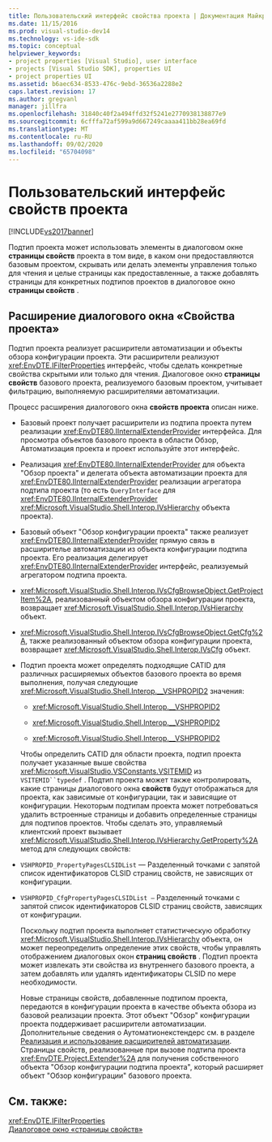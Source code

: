 ```yaml
---
title: Пользовательский интерфейс свойства проекта | Документация Майкрософт
ms.date: 11/15/2016
ms.prod: visual-studio-dev14
ms.technology: vs-ide-sdk
ms.topic: conceptual
helpviewer_keywords:
- project properties [Visual Studio], user interface
- projects [Visual Studio SDK], properties UI
- project properties UI
ms.assetid: b6aec634-8533-476c-9ebd-36536a2288e2
caps.latest.revision: 17
ms.author: gregvanl
manager: jillfra
ms.openlocfilehash: 31840c40f2a494ffd32f5241e2770938138877e9
ms.sourcegitcommit: 6cfffa72af599a9d667249caaaa411bb28ea69fd
ms.translationtype: MT
ms.contentlocale: ru-RU
ms.lasthandoff: 09/02/2020
ms.locfileid: "65704098"
---
```

# <a name="project-property-user-interface"></a>Пользовательский интерфейс свойств проекта
[!INCLUDE[vs2017banner](../../includes/vs2017banner.md)]

Подтип проекта может использовать элементы в диалоговом окне **страницы свойств** проекта в том виде, в каком они предоставляются базовым проектом, скрывать или делать элементы управления только для чтения и целые страницы как предоставленные, а также добавлять страницы для конкретных подтипов проектов в диалоговое окно **страницы свойств** .  
  
## <a name="extending-the-project-property-dialog-box"></a>Расширение диалогового окна «Свойства проекта»  
 Подтип проекта реализует расширители автоматизации и объекты обзора конфигурации проекта. Эти расширители реализуют <xref:EnvDTE.IFilterProperties> интерфейс, чтобы сделать конкретные свойства скрытыми или только для чтения. Диалоговое окно **страницы свойств** базового проекта, реализуемого базовым проектом, учитывает фильтрацию, выполняемую расширителями автоматизации.  
  
 Процесс расширения диалогового окна **свойств проекта** описан ниже.  
  
- Базовый проект получает расширители из подтипа проекта путем реализации <xref:EnvDTE80.IInternalExtenderProvider> интерфейса. Для просмотра объектов базового проекта в области Обзор, Автоматизация проекта и проект используйте этот интерфейс.  
  
- Реализация <xref:EnvDTE80.IInternalExtenderProvider> для объекта "Обзор проекта" и делегата объекта автоматизации проекта для <xref:EnvDTE80.IInternalExtenderProvider> реализации агрегатора подтипа проекта (то есть `QueryInterface` для <xref:EnvDTE80.IInternalExtenderProvider> <xref:Microsoft.VisualStudio.Shell.Interop.IVsHierarchy> объекта проекта).  
  
- Базовый объект "Обзор конфигурации проекта" также реализует <xref:EnvDTE80.IInternalExtenderProvider> прямую связь в расширителье автоматизации из объекта конфигурации подтипа проекта. Его реализация делегирует <xref:EnvDTE80.IInternalExtenderProvider> интерфейс, реализуемый агрегатором подтипа проекта.  
  
- <xref:Microsoft.VisualStudio.Shell.Interop.IVsCfgBrowseObject.GetProjectItem%2A>, реализованный объектом обзора конфигурации проекта, возвращает <xref:Microsoft.VisualStudio.Shell.Interop.IVsHierarchy> объект.  
  
- <xref:Microsoft.VisualStudio.Shell.Interop.IVsCfgBrowseObject.GetCfg%2A>, также реализованный объектом обзора конфигурации проекта, возвращает <xref:Microsoft.VisualStudio.Shell.Interop.IVsCfg> объект.  
  
- Подтип проекта может определять подходящие CATID для различных расширяемых объектов базового проекта во время выполнения, получая следующие <xref:Microsoft.VisualStudio.Shell.Interop.__VSHPROPID2> значения:  
  
  - <xref:Microsoft.VisualStudio.Shell.Interop.__VSHPROPID2>  
  
  - <xref:Microsoft.VisualStudio.Shell.Interop.__VSHPROPID2>  
  
  - <xref:Microsoft.VisualStudio.Shell.Interop.__VSHPROPID2>  
  
  Чтобы определить CATID для области проекта, подтип проекта получает указанные выше свойства <xref:Microsoft.VisualStudio.VSConstants.VSITEMID>  из `VSITEMID``typedef` . Подтип проекта может также контролировать, какие страницы диалогового окна **свойств** будут отображаться для проекта, как зависимые от конфигурации, так и зависящие от конфигурации. Некоторым подтипам проекта может потребоваться удалить встроенные страницы и добавить определенные страницы для подтипов проектов. Чтобы сделать это, управляемый клиентский проект вызывает <xref:Microsoft.VisualStudio.Shell.Interop.IVsHierarchy.GetProperty%2A> метод для следующих свойств:  
  
- `VSHPROPID_PropertyPagesCLSIDList` — Разделенный точками с запятой список идентификаторов CLSID страниц свойств, не зависящих от конфигурации.  
  
- `VSHPROPID_CfgPropertyPagesCLSIDList —` Разделенный точками с запятой список идентификаторов CLSID страниц свойств, зависящих от конфигурации.  
  
  Поскольку подтип проекта выполняет статистическую обработку <xref:Microsoft.VisualStudio.Shell.Interop.IVsHierarchy> объекта, он может переопределить определение этих свойств, чтобы управлять отображением диалоговых окон **страниц свойств** . Подтип проекта может извлекать эти свойства из внутреннего базового проекта, а затем добавлять или удалять идентификаторы CLSID по мере необходимости.  
  
  Новые страницы свойств, добавленные подтипом проекта, передаются в конфигурации проекта в качестве объекта обзора из базовой реализации проекта. Этот объект "Обзор" конфигурации проекта поддерживает расширители автоматизации. Дополнительные сведения о Аутоматионекстендерс см. в разделе [Реализация и использование расширителей автоматизации](https://msdn.microsoft.com/library/0d5c218c-f412-4b28-ab0c-33a611f62356). Страницы свойств, реализованные при вызове подтипа проекта <xref:EnvDTE.Project.Extender%2A> для получения собственного объекта "Обзор конфигурации подтипа проекта", который расширяет объект "Обзор конфигурации" базового проекта.  
  
## <a name="see-also"></a>См. также:  
 <xref:EnvDTE.IFilterProperties>   
 [Диалоговое окно «страницы свойств»](https://msdn.microsoft.com/4a3d34ac-ed03-45e8-ae60-a0e1aad300e4)
